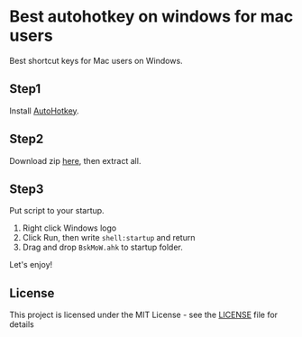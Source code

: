# Best autohotkey on windows for mac users
Best shortcut keys for Mac users on Windows.

## Step1

Install [AutoHotkey](http://www.autohotkey.com/).

## Step2

Download zip [here](https://github.com/mogbee/best-shortcut-keys-for-mac-users-on-windows/archive/master.zip), then extract all.

## Step3

Put script to your startup.

1. Right click Windows logo
1. Click Run, then write ```shell:startup``` and return
1. Drag and drop ```BskMoW.ahk``` to startup folder.

Let's enjoy!

## License

This project is licensed under the MIT License - see the [LICENSE](LICENSE) file for details
